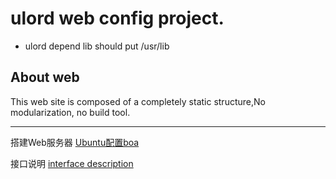 # ulord  web config project. 

* ulord depend lib should put /usr/lib

About web
-------------

This web site is composed of a completely static structure,No modularization, no build tool.


***
搭建Web服务器
[Ubuntu配置boa](https://github.com/UlordChain/Ulord-Web/blob/master/boa.md)

接口说明
[interface description](https://github.com/UlordChain/Ulord-Web/blob/master/Interface%20Description.md)
